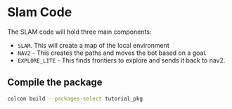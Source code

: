 # Slam Code
The SLAM code will hold three main components:
- `SLAM`. This will create a map of the local environment 
- `NAV2` - This creates the paths and moves the bot based on a goal.
- `EXPLORE_LITE` - This finds frontiers to explore and sends it back to nav2.

## Compile the package
```bash
colcon build --packages-select tutorial_pkg
```